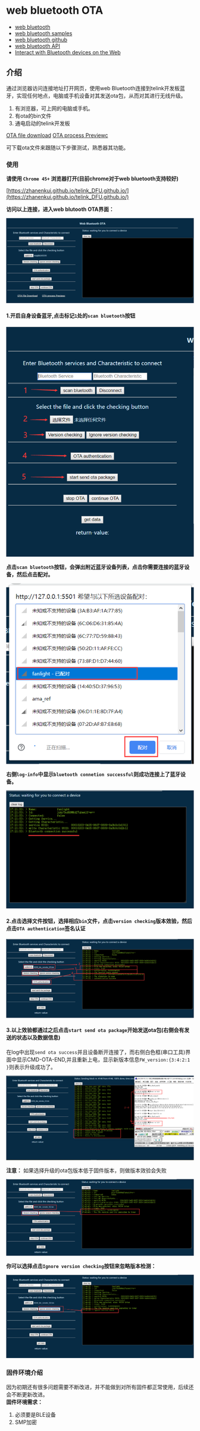 # web bluetooth OTA

- [web bluetooth](https://webbluetoothcg.github.io/web-bluetooth/)
- [web bluetooth samples](https://googlechrome.github.io/samples/web-bluetooth/index.html)
- [web bluetooth github](https://github.com/WebBluetoothCG/web-bluetooth)
- [web bluetooth API](https://developer.mozilla.org/en-US/docs/Web/API/Web_Bluetooth_API)
- [Interact with Bluetooth devices on the Web](https://developers.google.com/web/updates/2015/07/interact-with-ble-devices-on-the-web)

## 介绍

通过浏览器访问连接地址打开网页，使用web Bluetooth连接到telink开发板蓝牙，实现任何地点，电脑或手机设备对其发送ota包，从而对其进行无线升级。

1. 有浏览器，可上网的电脑或手机。
2. 有ota的bin文件
3. 通电启动的telink开发板

[OTA file download](http://wiki.telink-semi.cn/web_bluetooth_DFU/OTA_file.rar)
[OTA process Previewc](http://wiki.telink-semi.cn/web_bluetooth_DFU/ota_spec.svg)

可下载ota文件来跟随以下步骤测试，熟悉器其功能。

### 使用

**请使用 `Chrome 45+` 浏览器打开(目前chrome对于web bluetooth支持较好)**

[https://zhanenkui.github.io/telink_DFU.github.io/](https://zhanenkui.github.io/telink_DFU.github.io/)

**访问以上连接，进入web blutooth OTA界面：**

![interface](image/interface.png)

#### 1.开启自身设备蓝牙,点击标记`1`处的`scan bluetooth`按钮

![step](image/step.png)

**点击`scan bluetooth`按钮，会弹出附近蓝牙设备列表，点击你需要连接的蓝牙设备，然后点击配对。**

![list](image/bluetooth-list.png)

**右侧`log-info`中显示`bluetooth connetion successful`则成功连接上了蓝牙设备。**

![connect](image/connect-success.png)

#### 2.点击选择文件按钮，选择相应`bin`文件，点击`version checking`版本效验，然后点击`OTA authentication`签名认证

![show-info](image/show-info.png)

#### 3.以上效验都通过之后点击`start send ota package`开始发送ota包(右侧会有发送的状态以及数据信息)

在log中出现`send ota success`并且设备断开连接了，而右侧白色框(串口工具)界面中显示CMD-OTA-END,并且重新上电，显示新版本信息`FW_version:{3:4:2:1 }`则表示升级成功了。

![result](image/result.png)

**注意：**
如果选择升级的ota包版本低于固件版本，则做版本效验会失败

![version-low](image/ver-low.png)

**你可以选择点击`Ignore version checking`按钮来忽略版本检测：**

![ignore](image/ignore-ver.png)

### 固件环境介绍

因为初期还有很多问题需要不断改进，并不能做到对所有固件都正常使用，后续还会不断更新改进。  
**固件环境需求：**  

1. 必须要是BLE设备
2. SMP加密
